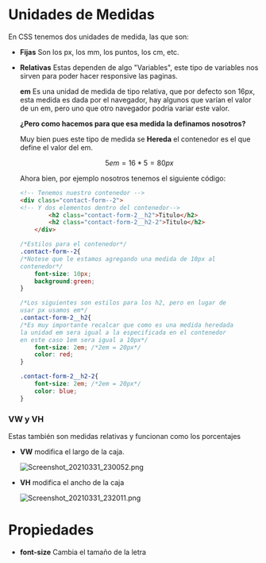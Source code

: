 # Unidades de Medidas

En CSS tenemos dos unidades de medida,  las que son: 

- **Fijas** Son los px, los mm, los puntos, los cm, etc. 

- **Relativas** Estas dependen de algo "Variables", este tipo de variables nos sirven para poder hacer responsive las paginas. 
  
  **em** Es una unidad de medida de tipo relativa, que por defecto son 16px, esta medida es dada por el navegador, hay algunos que varían el valor de un em, pero uno que otro navegador podria variar este valor. 
  
  **¿Pero como hacemos para que esa medida la definamos nosotros?** 
  
  Muy bien pues este tipo de medida se **Hereda** el contenedor es el que define el valor del em. 
  
  $$
  5em = 16 * 5 = 80px
  $$
  
  Ahora bien, por ejemplo nosotros tenemos el siguiente código: 
  
  ```html
  <!-- Tenemos nuestro contenedor -->
  <div class="contact-form--2">
  <!-- Y dos elementos dentro del contenedor-->
          <h2 class="contact-form-2__h2">Titulo</h2>
          <h2 class="contact-form-2__h2-2">Titulo</h2>
      </div>
  ```
  
  ```css
  /*Estilos para el contenedor*/
  .contact-form--2{
  /*Notese que le estamos agregando una medida de 10px al
  contenedor*/
      font-size: 10px; 
      background:green;
  }
  
  /*Los siguientes son estilos para los h2, pero en lugar de
  usar px usamos em*/
  .contact-form-2__h2{
  /*Es muy importante recalcar que como es una medida heredada
  la unidad em sera igual a la especificada en el contenedor
  en este caso 1em sera igual a 10px*/
      font-size: 2em; /*2em = 20px*/
      color: red; 
  }
  
  .contact-form-2__h2-2{
      font-size: 2em; /*2em = 20px*/
      color: blue; 
  }
  ```

### VW y VH

Estas también son medidas relativas y funcionan como los porcentajes

- **VW** modifica el largo de la caja. 
  
  ![Screenshot_20210331_230052.png](/home/genaro_javier/Imágenes/Screenshot_20210331_230052.png)

- **VH** modifica el ancho de la caja
  
  ![Screenshot_20210331_232011.png](/home/genaro_javier/Imágenes/Screenshot_20210331_232011.png)

# Propiedades

- **font-size** Cambia el tamaño de la letra 
